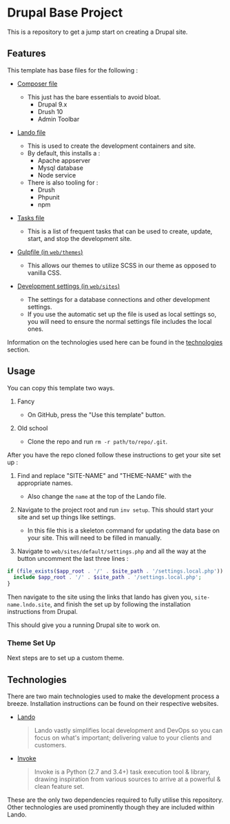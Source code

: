 # Drupal Base Project

This is a repository to get a jump start on creating a Drupal site.

## Features

This template has base files for the following :

* [Composer file](./composer.json)
    * This just has the bare essentials to avoid bloat.
        * Drupal 9.x
        * Drush 10
        * Admin Toolbar

* [Lando file](./.lando.yml)
    * This is used to create the development containers and site.
    * By default, this installs a :
        * Apache appserver
        * Mysql database
        * Node service
    * There is also tooling for :
        * Drush
        * Phpunit
        * npm

* [Tasks file](./tasks.py)
    * This is a list of frequent tasks that can be used to create, update, start, and stop the development site.

* [Gulpfile (in `web/themes`)](./web/themes/custom/THEME-NAME/gulpfile.js)
    * This allows our themes to utilize SCSS in our theme as opposed to vanilla CSS.

* [Development settings (in `web/sites`)](./web/sites/default/dev.settings.php)
    * The settings for a database connections and other development settings.
    * If you use the automatic set up the file is used as local settings so, you will need to ensure the normal settings file includes the local ones.

Information on the technologies used here can be found in the [technologies](#technologies) section.

## Usage

You can copy this template two ways.

1. Fancy
    * On GitHub, press the "Use this template" button.

2. Old school
    * Clone the repo and run `rm -r path/to/repo/.git`.

After you have the repo cloned follow these instructions to get your site set up :

1. Find and replace "SITE-NAME" and "THEME-NAME" with the appropriate names.
    * Also change the `name` at the top of the Lando file.

2. Navigate to the project root and run `inv setup`. This should start your site and set up things like settings.
    * In this file this is a skeleton command for updating the data base on your site. This will need to be filled in manually.

3. Navigate to `web/sites/default/settings.php` and all the way at the button uncomment the last three lines :

```php
if (file_exists($app_root . '/' . $site_path . '/settings.local.php')) {
  include $app_root . '/' . $site_path . '/settings.local.php';
}
```

Then navigate to the site using the links that lando has given you, `site-name.lndo.site`, and finish the set up by following the installation instructions from Drupal.

This should give you a running Drupal site to work on.

### Theme Set Up

Next steps are to set up a custom theme.

## Technologies

There are two main technologies used to make the development process a breeze. Installation instructions can be found on their respective websites.

* [Lando](https://lando.dev/)

    > Lando vastly simplifies local development and DevOps so you can focus on what's important; delivering value to your clients and customers.

* [Invoke](http://www.pyinvoke.org/)

    > Invoke is a Python (2.7 and 3.4+) task execution tool & library, drawing inspiration from various sources to arrive at a powerful & clean feature set.

These are the only two dependencies required to fully utilise this repository. Other technologies are used prominently though they are included within Lando.

